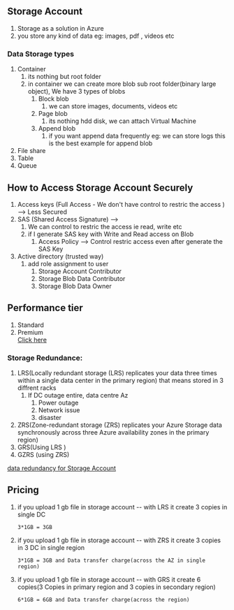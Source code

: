 ## Storage Account 
   1. Storage as a solution in Azure
   2. you store any kind of data eg: images, pdf , videos etc

### Data Storage types 
   1. Container 
      1. its nothing but root folder 
      2. in container we can create more blob sub root folder(binary large object), We have 3 types of blobs 
         1. Block blob 
             1. we can store images, documents, videos etc
         2. Page blob 
             1. its nothing hdd disk, we can attach Virtual Machine
         3. Append blob
             1. if you want append data frequently eg: we can store logs this is the best example for append blob 
   2. File share 
   3. Table 
   4. Queue 


## How to Access Storage Account Securely 
   1. Access keys (Full Access  - We don't have control to restric the access ) --> Less Secured
   2. SAS (Shared Access Signature)  --> 
        1. We can control to restric the access  ie read, write etc 
        2. if I generate SAS key with Write and Read access on Blob  
             1. Access Policy --> Control restric access even after generate the SAS Key 
   3. Active directory (trusted way) 
       1. add role assignment to user 
           1. Storage Account Contributor
           2. Storage Blob Data Contributor
           3. Storage Blob Data Owner   
## Performance tier
   1. Standard 
   2. Premium  
   [Click here](https://docs.microsoft.com/en-us/azure/storage/common/storage-account-overview?toc=/azure/storage/blobs/toc.json) 

### Storage Redundance: 
   1. LRS(Locally redundant storage (LRS) replicates your data three times within a single data center in the primary region) that means stored in 3 diffrent racks 
      1. If DC outage entire, data centre Az
          1. Power outage 
          2. Network issue
          3. disaster 
   2. ZRS(Zone-redundant storage (ZRS) replicates your Azure Storage data synchronously across three Azure availability zones in the primary region) 
   3. GRS(Using LRS )
   4. GZRS (using ZRS)
   
   [data redundancy for Storage Account](https://docs.microsoft.com/en-us/azure/storage/common/storage-redundancy?toc=/azure/storage/blobs/toc.json)


## Pricing 
   1. if you upload 1 gb file in storage account -- with LRS it create 3 copies in single DC
      ```
      3*1GB = 3GB
      ``` 
   2. if you upload 1 gb file in storage account -- with ZRS it create 3 copies  in 3 DC in single region
      ```
      3*1GB = 3GB and Data transfer charge(across the AZ in single region)
      ``` 
   3. if you upload 1 gb file in storage account -- with GRS it create 6 copies(3 Copies in primary region and 3 copies in secondary region)
      ```
      6*1GB = 6GB and Data transfer charge(across the region)
      ``` 


